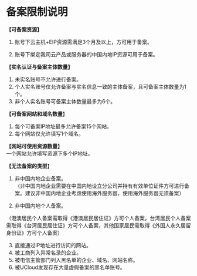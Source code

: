 

# 备案限制说明

**【可备案资源】**  
1. 账号下云主机+EIP资源需满足3个月及以上，方可用于备案。

2. 账号下绑定我司云产品或服务器的中国内地IP资源可用于备案。

**【实名认证与备案主体数量】**  
1. 未实名账号不允许进行备案。  
2. 个人实名账号仅允许备案与实名信息一致的主体备案，且可备案主体数量为1个。  
3. 非个人实名账号可备案主体数量最多为6个。  

**【可备案网站和域名数量**】  
1. 每个可备案IP地址最多允许备案15个网站。  
2. 每个网站仅允许填写1个域名。  

**【网站可使用资源数量】**  
一个网站允许填写资源下多个IP地址。   

**【无法备案的类型**】  
1. 非中国内地企业备案。  
（非中国内地企业需要在中国内地设立分公司并持有有效单位证件方可进行备案。建议非中国内地企业考虑使用海外服务器，使用海外服务器无须备案）  

2. 非中国内地个人备案。

（港澳居民个人备案需取得《港澳居民居住证》方可个人备案，台湾居民个人备案需取得《台湾居民居住证》方可个人备案，其他国家居民需取得《外国人永久居留身份证》方可个人备案）

3. 直接通过IP地址进行访问的网站。  
4. 被工商列入异常名录的企业。  
5. 被电信主管部门列入黑名单的企业、域名、网站名称。  
6. 被UCloud发现存在大量虚假备案的黑名单账号。
